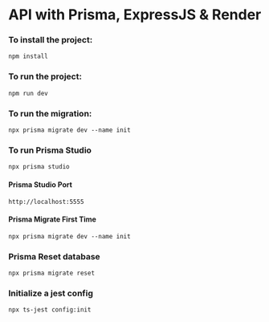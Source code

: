# API with Prisma, ExpressJS & Render

### To install the project:
```
npm install
```

### To run the project:  
```
npm run dev
```

### To run the migration:  
```
npx prisma migrate dev --name init
```

### To run Prisma Studio  
```
npx prisma studio
```

#### Prisma Studio Port
```
http://localhost:5555
```

#### Prisma Migrate First Time
```
npx prisma migrate dev --name init
```

### Prisma Reset database  
```
npx prisma migrate reset
```

### Initialize a jest config
```
npx ts-jest config:init
```

